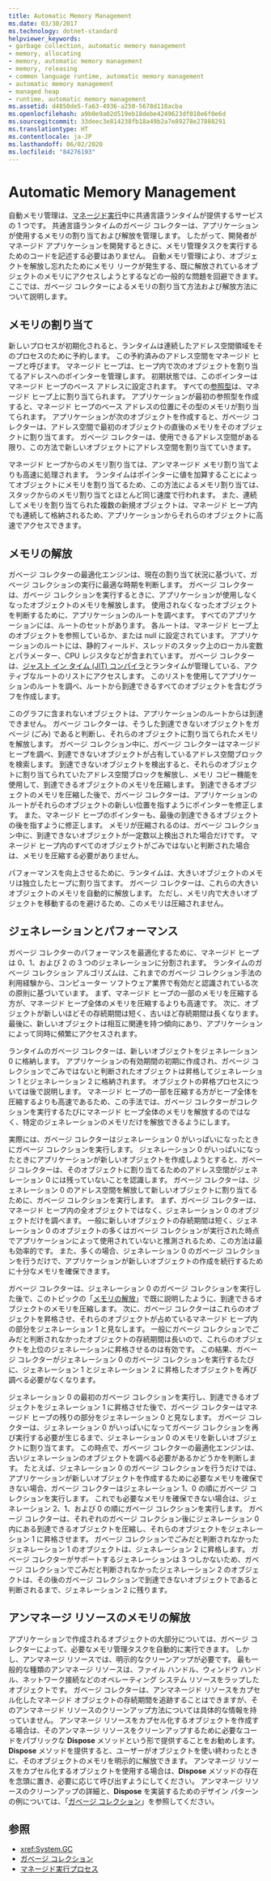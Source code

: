 ```yaml
---
title: Automatic Memory Management
ms.date: 03/30/2017
ms.technology: dotnet-standard
helpviewer_keywords:
- garbage collection, automatic memory management
- memory, allocating
- memory, automatic memory management
- memory, releasing
- common language runtime, automatic memory management
- automatic memory management
- managed heap
- runtime, automatic memory management
ms.assetid: d4850de5-fa63-4936-a250-5678d118acba
ms.openlocfilehash: a9b0e9a02d519eb18debe4249623df010e6f0e6d
ms.sourcegitcommit: 33deec3e814238fb18a49b2a7e89278e27888291
ms.translationtype: HT
ms.contentlocale: ja-JP
ms.lasthandoff: 06/02/2020
ms.locfileid: "84276193"
---
```

# <a name="automatic-memory-management"></a>Automatic Memory Management
自動メモリ管理は、[マネージド実行](managed-execution-process.md)中に共通言語ランタイムが提供するサービスの 1 つです。 共通言語ランタイムのガベージ コレクターは、アプリケーションが使用するメモリの割り当ておよび解放を管理します。 したがって、開発者がマネージド アプリケーションを開発するときに、メモリ管理タスクを実行するためのコードを記述する必要はありません。 自動メモリ管理により、オブジェクトを解放し忘れたためにメモリ リークが発生する、既に解放されているオブジェクトのメモリにアクセスしようとするなどの一般的な問題を回避できます。 ここでは、ガベージ コレクターによるメモリの割り当て方法および解放方法について説明します。  
  
## <a name="allocating-memory"></a>メモリの割り当て  
 新しいプロセスが初期化されると、ランタイムは連続したアドレス空間領域をそのプロセスのために予約します。 この予約済みのアドレス空間をマネージド ヒープと呼びます。 マネージド ヒープは、ヒープ内で次のオブジェクトを割り当てるアドレスへのポインターを管理します。 初期状態では、このポインターはマネージド ヒープのベース アドレスに設定されます。 すべての[参照型](base-types/common-type-system.md)は、マネージド ヒープ上に割り当てられます。 アプリケーションが最初の参照型を作成すると、マネージド ヒープのベース アドレスの位置にその型のメモリが割り当てられます。 アプリケーションが次のオブジェクトを作成すると、ガベージ コレクターは、アドレス空間で最初のオブジェクトの直後のメモリをそのオブジェクトに割り当てます。 ガベージ コレクターは、使用できるアドレス空間がある限り、この方法で新しいオブジェクトにアドレス空間を割り当てていきます。  
  
 マネージド ヒープからのメモリ割り当ては、アンマネージド メモリ割り当てよりも高速に処理されます。 ランタイムはポインターに値を加算することによってオブジェクトにメモリを割り当てるため、この方法によるメモリ割り当ては、スタックからのメモリ割り当てとほとんど同じ速度で行われます。 また、連続してメモリを割り当てられた複数の新規オブジェクトは、マネージド ヒープ内でも連続して格納されるため、アプリケーションからそれらのオブジェクトに高速でアクセスできます。  
  
<a name="cpconautomaticmemorymanagementreleasingmemoryanchor1"></a>
## <a name="releasing-memory"></a>メモリの解放  
 ガベージ コレクターの最適化エンジンは、現在の割り当て状況に基づいて、ガベージ コレクションの実行に最適な時期を判断します。 ガベージ コレクターは、ガベージ コレクションを実行するときに、アプリケーションが使用しなくなったオブジェクトのメモリを解放します。 使用されなくなったオブジェクトを判断するために、アプリケーションのルートを調べます。 すべてのアプリケーションには、ルートのセットがあります。 各ルートは、マネージド ヒープ上のオブジェクトを参照しているか、または null に設定されています。 アプリケーションのルートには、静的フィールド、スレッドのスタック上のローカル変数とパラメーター、CPU レジスタなどが含まれています。 ガベージ コレクターは、[ジャスト イン タイム (JIT) コンパイラ](managed-execution-process.md)とランタイムが管理している、アクティブなルートのリストにアクセスします。 このリストを使用してアプリケーションのルートを調べ、ルートから到達できるすべてのオブジェクトを含むグラフを作成します。  
  
 このグラフに含まれないオブジェクトは、アプリケーションのルートからは到達できません。 ガベージ コレクターは、そうした到達できないオブジェクトをガベージ (ごみ) であると判断し、それらのオブジェクトに割り当てられたメモリを解放します。 ガベージ コレクション中に、ガベージ コレクターはマネージド ヒープを調べ、到達できないオブジェクトが占有しているアドレス空間ブロックを検索します。 到達できないオブジェクトを検出すると、それらのオブジェクトに割り当てられていたアドレス空間ブロックを解放し、メモリ コピー機能を使用して、到達できるオブジェクトのメモリを圧縮します。 到達できるオブジェクトのメモリを圧縮した後で、ガベージ コレクターは、アプリケーションのルートがそれらのオブジェクトの新しい位置を指すようにポインターを修正します。 また、マネージド ヒープのポインターも、最後の到達できるオブジェクトの後を指すように修正します。 メモリが圧縮されるのは、ガベージ コレクション中に、到達できないオブジェクトが一定数以上検出された場合だけです。 マネージド ヒープ内のすべてのオブジェクトがごみではないと判断された場合は、メモリを圧縮する必要がありません。  
  
 パフォーマンスを向上させるために、ランタイムは、大きいオブジェクトのメモリは独立したヒープに割り当てます。 ガベージ コレクターは、これらの大きいオブジェクトのメモリを自動的に解放します。 ただし、メモリ内で大きいオブジェクトを移動するのを避けるため、このメモリは圧縮されません。  
  
## <a name="generations-and-performance"></a>ジェネレーションとパフォーマンス  
 ガベージ コレクターのパフォーマンスを最適化するために、マネージド ヒープは 0、1、および 2 の 3 つのジェネレーションに分割されます。 ランタイムのガベージ コレクション アルゴリズムは、これまでのガベージ コレクション手法の利用経験から、コンピューター ソフトウェア業界で有効だと認識されている次の原則に基づいています。 まず、マネージド ヒープの一部のメモリを圧縮する方が、マネージド ヒープ全体のメモリを圧縮するよりも高速です。 次に、オブジェクトが新しいほどその存続期間は短く、古いほど存続期間は長くなります。 最後に、新しいオブジェクトは相互に関連を持つ傾向にあり、アプリケーションによって同時に頻繁にアクセスされます。  
  
 ランタイムのガベージ コレクターは、新しいオブジェクトをジェネレーション 0 に格納します。 アプリケーションの有効期間の初期に作成され、ガベージ コレクションでごみではないと判断されたオブジェクトは昇格してジェネレーション 1 とジェネレーション 2 に格納されます。 オブジェクトの昇格プロセスについては後で説明します。 マネージド ヒープの一部を圧縮する方がヒープ全体を圧縮するよりも高速であるため、この手法では、ガベージ コレクターがコレクションを実行するたびにマネージド ヒープ全体のメモリを解放するのではなく、特定のジェネレーションのメモリだけを解放できるようにします。  
  
 実際には、ガベージ コレクターはジェネレーション 0 がいっぱいになったときにガベージ コレクションを実行します。 ジェネレーション 0 がいっぱいになったときにアプリケーションが新しいオブジェクトを作成しようとすると、ガベージ コレクターは、そのオブジェクトに割り当てるためのアドレス空間がジェネレーション 0 には残っていないことを認識します。 ガベージ コレクターは、ジェネレーション 0 のアドレス空間を解放して新しいオブジェクトに割り当てるために、ガベージ コレクションを実行します。 まず、ガベージ コレクターは、マネージド ヒープ内の全オブジェクトではなく、ジェネレーション 0 のオブジェクトだけを調べます。 一般に新しいオブジェクトの存続期間は短く、ジェネレーション 0 のオブジェクトの多くはガベージ コレクションが実行された時点でアプリケーションによって使用されていないと推測されるため、この方法は最も効率的です。 また、多くの場合、ジェネレーション 0 のガベージ コレクションを行うだけで、アプリケーションが新しいオブジェクトの作成を続行するために十分なメモリを確保できます。  
  
 ガベージ コレクターは、ジェネレーション 0 のガベージ コレクションを実行した後で、このトピックの「[メモリの解放](#cpconautomaticmemorymanagementreleasingmemoryanchor1)」で既に説明したように、到達できるオブジェクトのメモリを圧縮します。 次に、ガベージ コレクターはこれらのオブジェクトを昇格させ、それらのオブジェクトが占めているマネージド ヒープ内の部分をジェネレーション 1 と見なします。 一般にガベージ コレクションでごみだと判断されなかったオブジェクトの存続期間は長いので、これらのオブジェクトを上位のジェネレーションに昇格させるのは有効です。 この結果、ガベージ コレクターがジェネレーション 0 のガベージ コレクションを実行するたびに、ジェネレーション 1 とジェネレーション 2 に昇格したオブジェクトを再び調べる必要がなくなります。  
  
 ジェネレーション 0 の最初のガベージ コレクションを実行し、到達できるオブジェクトをジェネレーション 1 に昇格させた後で、ガベージ コレクターはマネージド ヒープの残りの部分をジェネレーション 0 と見なします。 ガベージ コレクターは、ジェネレーション 0 がいっぱいになってガベージ コレクションを再び実行する必要が生じるまで、ジェネレーション 0 のメモリを新しいオブジェクトに割り当てます。 この時点で、ガベージ コレクターの最適化エンジンは、古いジェネレーションのオブジェクトを調べる必要があるかどうかを判断します。 たとえば、ジェネレーション 0 のガベージ コレクションを行うだけでは、アプリケーションが新しいオブジェクトを作成するために必要なメモリを確保できない場合、ガベージ コレクターはジェネレーション 1、0 の順にガベージ コレクションを実行します。 これでも必要なメモリを確保できない場合は、ジェネレーション 2、1、および 0 の順にガベージ コレクションを実行します。 ガベージ コレクターは、それぞれのガベージ コレクション後にジェネレーション 0 内にある到達できるオブジェクトを圧縮し、それらのオブジェクトをジェネレーション 1 に昇格させます。 ガベージ コレクションでごみだと判断されなかったジェネレーション 1 のオブジェクトは、ジェネレーション 2 に昇格します。 ガベージ コレクターがサポートするジェネレーションは 3 つしかないため、ガベージ コレクションでごみだと判断されなかったジェネレーション 2 のオブジェクトは、その後のガベージ コレクションで到達できないオブジェクトであると判断されるまで、ジェネレーション 2 に残ります。  
  
## <a name="releasing-memory-for-unmanaged-resources"></a>アンマネージ リソースのメモリの解放  
 アプリケーションで作成されるオブジェクトの大部分については、ガベージ コレクターによって、必要なメモリ管理タスクを自動的に実行できます。 しかし、アンマネージ リソースでは、明示的なクリーンアップが必要です。 最も一般的な種類のアンマネージ リソースは、ファイル ハンドル、ウィンドウ ハンドル、ネットワーク接続などのオペレーティング システム リソースをラップしたオブジェクトです。 ガベージ コレクターは、アンマネージド リソースをカプセル化したマネージド オブジェクトの存続期間を追跡することはできますが、そのアンマネージド リソースのクリーンアップ方法については具体的な情報を持っていません。 アンマネージ リソースをカプセル化するオブジェクトを作成する場合は、そのアンマネージ リソースをクリーンアップするために必要なコードをパブリックな **Dispose** メソッドという形で提供することをお勧めします。 **Dispose** メソッドを提供すると、ユーザーがオブジェクトを使い終わったときに、そのオブジェクトのメモリを明示的に解放できます。 アンマネージ リソースをカプセル化するオブジェクトを使用する場合は、**Dispose** メソッドの存在を念頭に置き、必要に応じて呼び出すようにしてください。 アンマネージ リソースのクリーンアップの詳細と、**Dispose** を実装するためのデザイン パターンの例については、「[ガベージ コレクション](garbage-collection/index.md)」を参照してください。  
  
## <a name="see-also"></a>参照

- <xref:System.GC>
- [ガベージ コレクション](garbage-collection/index.md)
- [マネージド実行プロセス](managed-execution-process.md)
